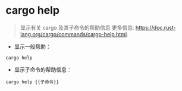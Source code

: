 # cargo help

> 显示有关 cargo 及其子命令的帮助信息
> 更多信息: <https://doc.rust-lang.org/cargo/commands/cargo-help.html>.

- 显示一般帮助：

`cargo help`

- 显示子命令的帮助信息：

`cargo help {{子命令}}`

